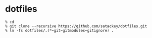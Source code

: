 # dotfiles

```shell
% cd
% git clone --recursive https://github.com/satackey/dotfiles.git
% ln -fs dotfiles/.(*~git~gitmodules~gitignore) .
```
